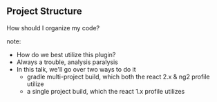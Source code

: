 ##  Project Structure

How should I organize my code?

note:
- How do we best utilize this plugin?
- Always a trouble, analysis paralysis
- In this talk, we'll go over two ways to do it
    - gradle multi-project build, which both the react 2.x & ng2 profile utilize
    - a single project build, which the react 1.x profile utilizes    
